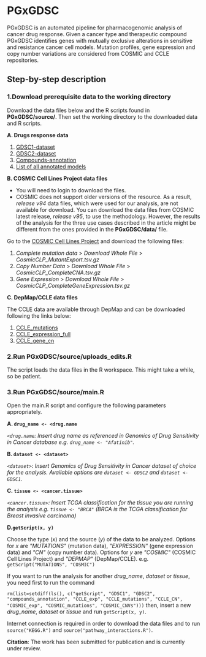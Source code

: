 # PGxGDSC
PGxGDSC is an automated pipeline for pharmacogenomic analysis of cancer drug response. Given a cancer type and therapeutic compound PGxGDSC identifies genes with mutually exclusive alterations in sensitive and resistance cancer cell models. Mutation profiles, gene expression and copy number variations are considered from COSMIC and CCLE repositories.

## Step-by-step description

### 1.Download prerequisite data to the working directory
Download the data files below and the R scripts found in **PGxGDSC/source/**. Then set the working directory to the downloaded data and R scripts.

**A. Drugs response data**
1. [GDSC1-dataset](http://ftp.sanger.ac.uk/pub/project/cancerrxgene/releases/current_release/GDSC1_fitted_dose_response_25Feb20.xlsx)
2. [GDSC2-dataset](http://ftp.sanger.ac.uk/pub/project/cancerrxgene/releases/current_release/GDSC2_fitted_dose_response_25Feb20.xlsx)
3. [Compounds-annotation](http://ftp.sanger.ac.uk/pub/project/cancerrxgene/releases/current_release/screened_compunds_rel_8.2.csv)
4. [List of all annotated models](https://cog.sanger.ac.uk/cmp/download/model_list_20210719.csv)

**B. COSMIC Cell Lines Project data files**
- You will need to login to download the files.
- COSMIC does not support older versions of the resource. As a result, *release v94* data files, which were used for our analysis, are not available for download. You can download the data files from COSMIC latest release, *release v95*, to use the methodology. However, the results of the analysis for the three use cases described in the article might be different from the ones provided in the **PGxGDSC/data/** file.

Go to the [COSMIC Cell Lines Project](https://cancer.sanger.ac.uk/cell_lines/download) and download the following files:
1. *Complete mutation data* > *Download Whole File* > *CosmicCLP_MutantExport.tsv.gz*
2. *Copy Number Data* > *Download Whole File* > *CosmicCLP_CompleteCNA.tsv.gz*
3. *Gene Expression* > *Download Whole File* > *CosmicCLP_CompleteGeneExpression.tsv.gz*

**C. DepMap/CCLE data files**

The CCLE data are available through DepMap and can be downloaded following the links below:
1. [CCLE_mutations](https://ndownloader.figshare.com/files/29125233)
2. [CCLE_expression_full](https://ndownloader.figshare.com/files/29124810)
3. [CCLE_gene_cn](https://ndownloader.figshare.com/files/29125230)

### 2.Run PGxGDSC/source/uploads_edits.R
The script loads the data files in the R workspace. This might take a while, so be patient.

### 3.Run PGxGDSC/source/main.R
Open the main.R script and configure the following parameters appropriately.

**A. `drug_name <- <drug.name`**

*`<drug.name`: Insert drug name as referenced in Genomics of Drug Sensitivity in Cancer database e.g. `drug_name <- "Afatinib"`.*

**B. `dataset <- <dataset>`** 

*`<dataset>`: Insert Genomics of Drug Sensitivity in Cancer dataset of choice for the analysis. Available options are `dataset <- GDSC2` and `dataset <- GDSC1`.*

**C. `tissue <- <cancer.tissue>`**

*`<cancer.tissue>`: Insert TCGA classification for the tissue you are running the analysis e.g. `tissue <- "BRCA"` (BRCA is the TCGA classification for Breast invasive carcinoma)*

**D.`getScript(x, y)`** 

Choose the type (*x*) and the source (*y*) of the data to be analyzed. Options for *x* are *"MUTATIONS"* (mutation data), *"EXPRESSION"* (gene expression data) and *"CN"* (copy number data). Options for *y* are *"COSMIC"* (COSMIC Cell Lines Project) and *"DEPMAP"* (DepMap/CCLE). e.g. `getScript("MUTATIONS", "COSMIC")`

If you want to run the analysis for another *drug_name*, *dataset* or *tissue*, you need first to run the command

`rm(list=setdiff(ls(), c("getScript", "GDSC1", "GDSC2", "compounds_annotation", "CCLE_exp", "CCLE_mutations", "CCLE_CN", "COSMIC_exp", "COSMIC_mutations", "COSMIC_CNVs")))`
then, insert a new *drug_name*, *dataset* or *tissue* and run `getScript(x, y)`.

Internet connection is required in order to download the data files and to run `source("KEGG.R")` and `source("pathway_interactions.R")`.

**Citation**: The work has been submitted for publication and is currently under review.




